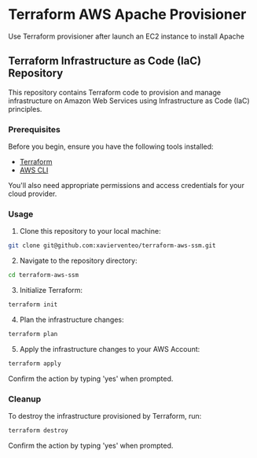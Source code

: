 # Terraform AWS Apache Provisioner
Use Terraform provisioner after launch an EC2 instance to install Apache

## Terraform Infrastructure as Code (IaC) Repository

This repository contains Terraform code to provision and manage infrastructure on Amazon Web Services using Infrastructure as Code (IaC) principles.

### Prerequisites

Before you begin, ensure you have the following tools installed:

- [Terraform](https://www.terraform.io/downloads.html)
- [AWS CLI](https://aws.amazon.com/cli/) 

You'll also need appropriate permissions and access credentials for your cloud provider.

### Usage

1. Clone this repository to your local machine:

```bash
git clone git@github.com:xavierventeo/terraform-aws-ssm.git
```

2. Navigate to the repository directory:

```bash
cd terraform-aws-ssm
```

3. Initialize Terraform:

```bash
terraform init
```

4. Plan the infrastructure changes:

```bash
terraform plan
```

5. Apply the infrastructure changes to your AWS Account:

```bash
terraform apply
```

Confirm the action by typing 'yes' when prompted.

### Cleanup

To destroy the infrastructure provisioned by Terraform, run:

```bash
terraform destroy
```

Confirm the action by typing 'yes' when prompted.
